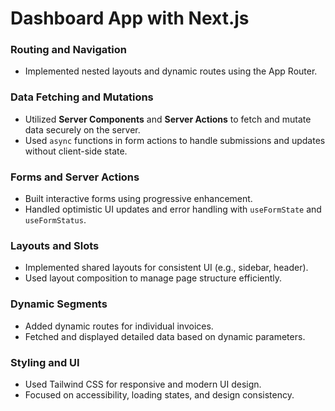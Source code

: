 # Dashboard App with Next.js 
### Routing and Navigation
- Implemented nested layouts and dynamic routes using the App Router.

### Data Fetching and Mutations
- Utilized **Server Components** and **Server Actions** to fetch and mutate data securely on the server.
- Used `async` functions in form actions to handle submissions and updates without client-side state.

### Forms and Server Actions
- Built interactive forms using progressive enhancement.
- Handled optimistic UI updates and error handling with `useFormState` and `useFormStatus`.

### Layouts and Slots
- Implemented shared layouts for consistent UI (e.g., sidebar, header).
- Used layout composition to manage page structure efficiently.

### Dynamic Segments
- Added dynamic routes for individual invoices.
- Fetched and displayed detailed data based on dynamic parameters.

### Styling and UI
- Used Tailwind CSS for responsive and modern UI design.
- Focused on accessibility, loading states, and design consistency.

